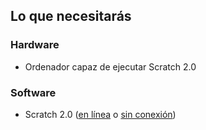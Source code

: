 ## Lo que necesitarás

### Hardware

+ Ordenador capaz de ejecutar Scratch 2.0

### Software

+ Scratch 2.0 ([en línea](https://scratch.mit.edu/projects/editor/) o [sin conexión](https://scratch.mit.edu/scratch2download/))